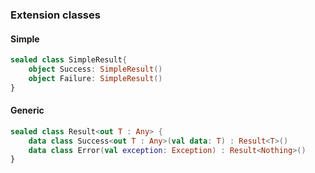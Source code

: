 ### Extension classes
#### Simple
```kotlin
sealed class SimpleResult{  
    object Success: SimpleResult()  
    object Failure: SimpleResult()
}
```

#### Generic
```kotlin
sealed class Result<out T : Any> {  
    data class Success<out T : Any>(val data: T) : Result<T>()  
    data class Error(val exception: Exception) : Result<Nothing>()  
}
```
